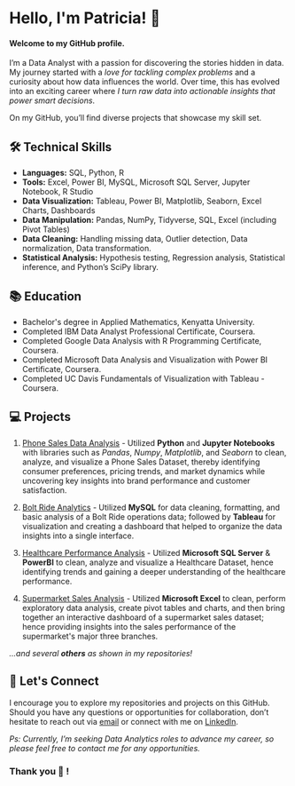 # Hello, I'm Patricia! 👋
#### Welcome to my GitHub profile.

I’m a Data Analyst with a passion for discovering the stories hidden in data.
My journey started with a *love for tackling complex problems* and a curiosity about how data influences the world.
Over time, this has evolved into an exciting career where *I turn raw data into actionable insights that power smart decisions*.

On my GitHub, you’ll find diverse projects that showcase my skill set.

## 🛠️ Technical Skills
- **Languages:** SQL, Python, R
- **Tools:** Excel, Power BI, MySQL, Microsoft SQL Server, Jupyter Notebook, R Studio
- **Data Visualization:** Tableau, Power BI, Matplotlib, Seaborn, Excel Charts, Dashboards
- **Data Manipulation:** Pandas, NumPy, Tidyverse, SQL, Excel (including Pivot Tables)
- **Data Cleaning:** Handling missing data, Outlier detection, Data normalization, Data transformation.
- **Statistical Analysis:** Hypothesis testing, Regression analysis, Statistical inference, and Python’s SciPy library.

## 📚 Education
- Bachelor's degree in Applied Mathematics, Kenyatta University.
- Completed IBM Data Analyst Professional Certificate, Coursera.
- Completed Google Data Analysis with R Programming Certificate, Coursera.
- Completed Microsoft Data Analysis and Visualization with Power BI Certificate, Coursera.
- Completed UC Davis Fundamentals of Visualization with Tableau - Coursera.

## 💻 Projects
1. [Phone Sales Data Analysis](https://github.com/patriciavalentine/PHONE-SALES-DATA-ANALYSIS) - Utilized **Python** and **Jupyter Notebooks** with libraries such as *Pandas*, *Numpy*, *Matplotlib*, and *Seaborn* to clean, analyze, and visualize a Phone Sales Dataset, thereby identifying consumer preferences, pricing trends, and market dynamics while uncovering key insights into brand performance and customer satisfaction.

2. [Bolt Ride Analytics](https://github.com/patriciavalentine/BOLT-RIDE-ANALYTICS) - Utilized **MySQL** for data cleaning, formatting, and basic analysis of a Bolt Ride operations data; followed by **Tableau** for visualization and creating a dashboard that helped to organize the data insights into a single interface.

3. [Healthcare Performance Analysis](https://github.com/patriciavalentine/HEALTHCARE-PERFORMANCE-ANALYSIS) - Utilized **Microsoft SQL Server** & **PowerBI** to clean, analyze and visualize a Healthcare Dataset, hence identifying trends and gaining a deeper understanding of the healthcare performance.

4. [Supermarket Sales Analysis](https://github.com/patriciavalentine/SUPERMARKET-SALES-ANALYSIS) - Utilized **Microsoft Excel** to clean, perform exploratory data analysis, create pivot tables and charts, and then bring together an interactive dashboard of a supermarket sales dataset; hence providing insights into the sales performance of the supermarket's major three branches.

*...and several **others** as shown in my repositories!*

## 📧 Let's Connect
I encourage you to explore my repositories and projects on this GitHub.
Should you have any questions or opportunities for collaboration, don’t hesitate to reach out via [email](patriciavalentinedanga@gmail.com) or connect with me on [LinkedIn](https://LinkedIn.com/in/patricia-valentine-danga/).


*Ps: Currently, I’m seeking Data Analytics roles to advance my career, so please feel free to contact me for any opportunities.*


### Thank you 🥰 !

<!---
patriciavalentine/patriciavalentine is a ✨ special ✨ repository because its `README.md` (this file) appears on your GitHub profile.
You can click the Preview link to take a look at your changes.
--->
